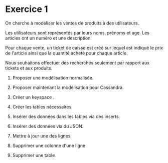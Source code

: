 # Exercice 1

On cherche à modéliser les ventes de produits à des utilisateurs.

Les utilisateurs sont représentés par leurs noms, prénoms et age. Les articles ont un numéro et une description. 

Pour chaque vente, un ticket de caisse est créé sur lequel est indiqué le prix de l'article ainsi que la quantité acheté pour chaque article.

Nous souhaitons effectuer des recherches seulement par rapport aux tickets et aux produits.

1) Proposer une modélisation normalisée.

2) Proposer maintenant la modélisation pour Cassandra.

3) Créer un keyspace <nom>.

4) Créer les tables nécessaires.

5) Insérer des données dans les tables via des inserts.

6) Insérer des données via du JSON.

7) Mettre à jour une des lignes

8) Supprimer une colonne d'une ligne

9) Supprimer une table